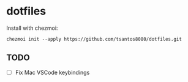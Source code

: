 # dotfiles

Install with chezmoi:
```
chezmoi init --apply https://github.com/tsantos8080/dotfiles.git
```

## TODO
- [ ] Fix Mac VSCode keybindings


